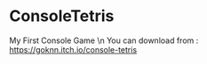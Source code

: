 # ConsoleTetris
My First Console Game \n
You can download from :
https://goknn.itch.io/console-tetris
